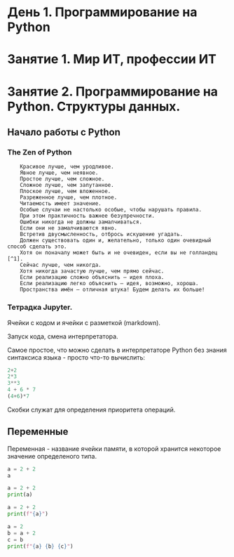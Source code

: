 # День 1. Программирование на Python


# Занятие 1. Мир ИТ, профессии ИТ


# Занятие 2. Программирование на Python. Структуры данных. 


## Начало работы с Python

### The Zen of Python

```
    Красивое лучше, чем уродливое.
    Явное лучше, чем неявное.
    Простое лучше, чем сложное.
    Сложное лучше, чем запутанное.
    Плоское лучше, чем вложенное.
    Разреженное лучше, чем плотное.
    Читаемость имеет значение.
    Особые случаи не настолько особые, чтобы нарушать правила.
    При этом практичность важнее безупречности.
    Ошибки никогда не должны замалчиваться.
    Если они не замалчиваются явно.
    Встретив двусмысленность, отбрось искушение угадать.
    Должен существовать один и, желательно, только один очевидный способ сделать это.
    Хотя он поначалу может быть и не очевиден, если вы не голландец [^1].
    Сейчас лучше, чем никогда.
    Хотя никогда зачастую лучше, чем прямо сейчас.
    Если реализацию сложно объяснить — идея плоха.
    Если реализацию легко объяснить — идея, возможно, хороша.
    Пространства имён — отличная штука! Будем делать их больше!
```

### Тетрадка Jupyter.

Ячейки с кодом и ячейки с разметкой (markdown).

Запуск кода, смена интерпретатора.

Самое простое, что можно сделать в интерпретаторе Python без знания синтаксиса языка - просто что-то вычислить:


```python
2+2
2*3
3**3
4 + 6 * 7
(4+6)*7
```

Скобки служат для определения приоритета операций.

## Переменные

Переменная - название ячейки памяти, в которой хранится некоторое значение определеного типа. 

```python
a = 2 + 2
a
```

```python
a = 2 + 2
print(a)
```

```python
a = 2 + 2
print(f"{a}")
```

```python
a = 2
b = a + 2
c = b
print(f"{a} {b} {c}")
```

